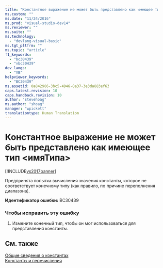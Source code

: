 ```yaml
---
title: "Константное выражение не может быть представлено как имеющее тип &lt;имяТипа&gt; | Microsoft Docs"
ms.custom: ""
ms.date: "11/24/2016"
ms.prod: "visual-studio-dev14"
ms.reviewer: ""
ms.suite: ""
ms.technology: 
  - "devlang-visual-basic"
ms.tgt_pltfrm: ""
ms.topic: "article"
f1_keywords: 
  - "bc30439"
  - "vbc30439"
dev_langs: 
  - "VB"
helpviewer_keywords: 
  - "BC30439"
ms.assetid: 0a842906-3bc5-4946-8a37-3e3da883ef63
caps.latest.revision: 10
caps.handback.revision: 10
author: "stevehoag"
ms.author: "shoag"
manager: "wpickett"
translationtype: Human Translation
---
```

# Константное выражение не может быть представлено как имеющее тип &lt;имяТипа&gt;
[!INCLUDE[vs2017banner](../../../csharp/includes/vs2017banner.md)]

Предпринята попытка вычисления значения константы, которое не соответствует конечному типу \(как правило, по причине переполнения диапазона\).  
  
 **Идентификатор ошибки:** BC30439  
  
### Чтобы исправить эту ошибку  
  
1.  Измените конечный тип, чтобы он мог использоваться для представления константы.  
  
## См. также  
 [Общие сведения о константах](../../../visual-basic/programming-guide/language-features/constants-enums/constants-overview.md)   
 [Константы и перечисления](../../../visual-basic/language-reference/constants-and-enumerations.md)